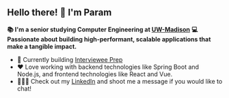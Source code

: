 ## Hello there! 👋 I'm Param

**📚 I'm a senior studying Computer Engineering at [UW-Madison](https://engineering.wisc.edu/)**
**💻 Passionate about building high-performant, scalable applications that make a tangible impact.**

- 🔭 Currently building [Interviewee Prep](https://github.com/Interviewee-Prep)
- ❤️ Love working with backend technologies like Spring Boot and Node.js, and frontend technologies like React and Vue.
- 👨🏾‍💻 Check out my [LinkedIn](https://www.linkedin.com/in/paramoza/) and shoot me a message if you would like to chat!

